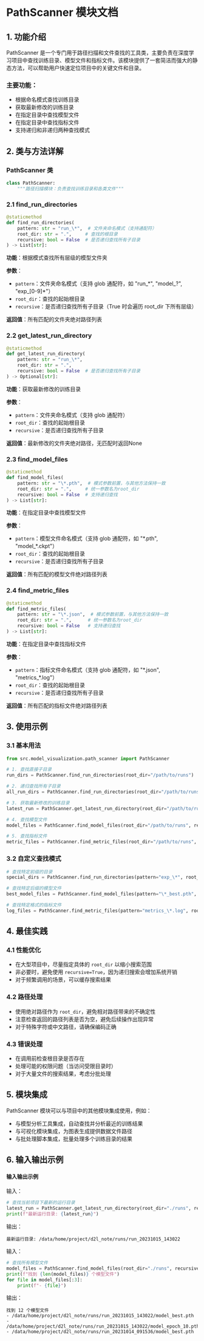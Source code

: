 # PathScanner 模块文档

## 1. 功能介绍

PathScanner 是一个专门用于路径扫描和文件查找的工具类，主要负责在深度学习项目中查找训练目录、模型文件和指标文件。该模块提供了一套简洁而强大的静态方法，可以帮助用户快速定位项目中的关键文件和目录。

### 主要功能：
- 根据命名模式查找训练目录
- 获取最新修改的训练目录
- 在指定目录中查找模型文件
- 在指定目录中查找指标文件
- 支持递归和非递归两种查找模式

## 2. 类与方法详解

### PathScanner 类

```python
class PathScanner:
    """路径扫描模块：负责查找训练目录和各类文件"""
```

### 2.1 find_run_directories

```python
@staticmethod
def find_run_directories(
    pattern: str = "run_\*",  # 文件夹命名模式（支持通配符）
    root_dir: str = ".",     # 查找的根目录
    recursive: bool = False  # 是否递归查找所有子目录
) -> List[str]:
```

**功能**：根据模式查找所有层级的模型文件夹

**参数**：
- `pattern`：文件夹命名模式（支持 glob 通配符，如 "run_\*", "model_\?", "exp\_[0-9]\*"）
- `root_dir`：查找的起始根目录
- `recursive`：是否递归查找所有子目录（True 时会遍历 root_dir 下所有层级）

**返回值**：所有匹配的文件夹绝对路径列表

### 2.2 get_latest_run_directory

```python
@staticmethod
def get_latest_run_directory(
    pattern: str = "run_\*", 
    root_dir: str = ".",
    recursive: bool = False  # 是否递归查找所有子目录
) -> Optional[str]:
```

**功能**：获取最新修改的训练目录

**参数**：
- `pattern`：文件夹命名模式（支持 glob 通配符）
- `root_dir`：查找的起始根目录
- `recursive`：是否递归查找所有子目录

**返回值**：最新修改的文件夹绝对路径，无匹配时返回None

### 2.3 find_model_files

```python
@staticmethod
def find_model_files(
    pattern: str = "\*.pth",  # 模式参数前置，与其他方法保持一致
    root_dir: str = ".",     # 统一参数名为root_dir
    recursive: bool = False  # 支持递归查找
) -> List[str]:
```

**功能**：在指定目录中查找模型文件

**参数**：
- `pattern`：模型文件命名模式（支持 glob 通配符，如 "\*.pth", "model_\*.ckpt"）
- `root_dir`：查找的起始根目录
- `recursive`：是否递归查找所有子目录

**返回值**：所有匹配的模型文件绝对路径列表

### 2.4 find_metric_files

```python
@staticmethod
def find_metric_files(
    pattern: str = "\*.json",  # 模式参数前置，与其他方法保持一致
    root_dir: str = ".",      # 统一参数名为root_dir
    recursive: bool = False   # 支持递归查找
) -> List[str]:
```

**功能**：在指定目录中查找指标文件

**参数**：
- `pattern`：指标文件命名模式（支持 glob 通配符，如 "\*.json", "metrics_\*.log"）
- `root_dir`：查找的起始根目录
- `recursive`：是否递归查找所有子目录

**返回值**：所有匹配的指标文件绝对路径列表

## 3. 使用示例

### 3.1 基本用法

```python
from src.model_visualization.path_scanner import PathScanner

# 1. 查找直接子目录
run_dirs = PathScanner.find_run_directories(root_dir="/path/to/runs")

# 2. 递归查找所有子目录
all_run_dirs = PathScanner.find_run_directories(root_dir="/path/to/runs", recursive=True)

# 3. 获取最新修改的训练目录
latest_run = PathScanner.get_latest_run_directory(root_dir="/path/to/runs")

# 4. 查找模型文件
model_files = PathScanner.find_model_files(root_dir="/path/to/runs", recursive=True)

# 5. 查找指标文件
metric_files = PathScanner.find_metric_files(root_dir="/path/to/runs", recursive=True)
```

### 3.2 自定义查找模式

```python
# 查找特定前缀的目录
special_dirs = PathScanner.find_run_directories(pattern="exp_\*", root_dir=".")

# 查找特定后缀的模型文件
best_model_files = PathScanner.find_model_files(pattern="\*_best.pth", root_dir=".", recursive=True)

# 查找特定格式的指标文件
log_files = PathScanner.find_metric_files(pattern="metrics_\*.log", root_dir=".", recursive=True)
```

## 4. 最佳实践

### 4.1 性能优化
- 在大型项目中，尽量指定具体的 `root_dir` 以缩小搜索范围
- 非必要时，避免使用 `recursive=True`，因为递归搜索会增加系统开销
- 对于频繁调用的场景，可以缓存搜索结果

### 4.2 路径处理
- 使用绝对路径作为 `root_dir`，避免相对路径带来的不确定性
- 注意检查返回的路径列表是否为空，避免后续操作出现异常
- 对于特殊字符或中文路径，请确保编码正确

### 4.3 错误处理
- 在调用前检查根目录是否存在
- 处理可能的权限问题（当访问受限目录时）
- 对于大量文件的搜索结果，考虑分批处理

## 5. 模块集成

PathScanner 模块可以与项目中的其他模块集成使用，例如：

- 与模型分析工具集成，自动查找并分析最近的训练结果
- 与可视化模块集成，为图表生成提供数据文件路径
- 与批处理脚本集成，批量处理多个训练目录的结果

## 6. 输入输出示例

#### 输入输出示例

输入：
```python
# 查找当前项目下最新的运行目录
latest_run = PathScanner.get_latest_run_directory(root_dir="./runs", recursive=True)
print(f"最新运行目录: {latest_run}")
```

输出：
```
最新运行目录: /data/home/project/d2l_note/runs/run_20231015_143022
```

输入：
```python
# 查找所有模型文件
model_files = PathScanner.find_model_files(root_dir="./runs", recursive=True)
print(f"找到 {len(model_files)} 个模型文件")
for file in model_files[:3]:
    print(f"- {file}")
```

输出：
```
找到 12 个模型文件
- /data/home/project/d2l_note/runs/run_20231015_143022/model_best.pth
- /data/home/project/d2l_note/runs/run_20231015_143022/model_epoch_10.pth
- /data/home/project/d2l_note/runs/run_20231014_091536/model_best.pth
```